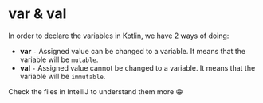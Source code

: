 # var & val

In order to declare the variables in Kotlin, we have 2 ways of doing:

- **var** `-` Assigned value can be changed to a variable. It means that the variable will be `mutable`.
- **val** `-` Assigned value cannot be changed to a variable. It means that the variable will be `immutable`.

Check the files in IntelliJ to understand them more 😁